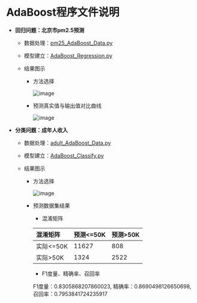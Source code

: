 # AdaBoost程序文件说明

  + **回归问题：北京市pm2.5预测**
  
     + 数据处理：[pm25_AdaBoost_Data.py](https://github.com/Anfany/Machine-Learning-for-Beginner-by-Python3/blob/master/Boosting/AdaBoost/pm25_AdaBoost_Data.py)
     
     + 模型建立：[AdaBoost_Regression.py](https://github.com/Anfany/Machine-Learning-for-Beginner-by-Python3/blob/master/Boosting/AdaBoost/AdaBoost_Regression.py)
     
     + 结果图示
     
         * 方法选择
       
           ![image](https://github.com/Anfany/Machine-Learning-for-Beginner-by-Python3/blob/master/Boosting/AdaBoost/adaboost_pm25.jpg) 
  
        * 预测真实值与输出值对比曲线 
     
           ![image](https://github.com/Anfany/Machine-Learning-for-Beginner-by-Python3/blob/master/Boosting/AdaBoost/duibi.jpg)
         
 
  
  + **分类问题：成年人收入**
    
     + 数据处理：[adult_AdaBoost_Data.py](https://github.com/Anfany/Machine-Learning-for-Beginner-by-Python3/blob/master/Boosting/AdaBoost/adult_AdaBoost_Data.py)
     
     + 模型建立：[AdaBoost_Classify.py](https://github.com/Anfany/Machine-Learning-for-Beginner-by-Python3/blob/master/Boosting/AdaBoost/AdaBoost_Classify.py)
     
     + 结果图示
     
         * 方法选择
       
           ![image](https://github.com/Anfany/Machine-Learning-for-Beginner-by-Python3/blob/master/Bagging/Random_Forest/ada_adult.jpg) 
  
        * 预测数据集结果
        
           * 混淆矩阵
   
           |  混淆矩阵 | 预测<=50K | 预测>50K |
           |:-------|:-------|:-------|
           | 实际<=50K |   11627 |   808    |
           |  实际>50K |    1324 |   2522  |

           
           * F1度量、精确率、召回率
           
           F1度量：0.8305868207860023, 精确率：0.8690498126650698, 召回率：0.7953841724235917
           
